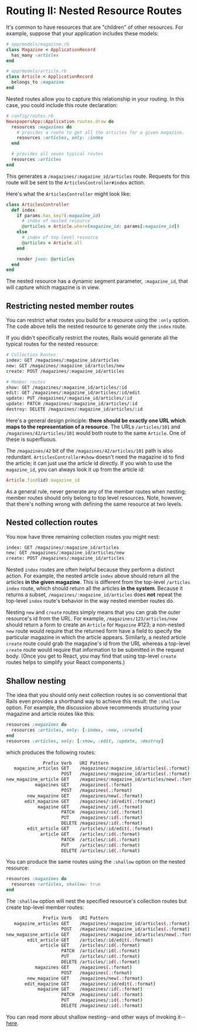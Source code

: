 # Routing II: Nested Resource Routes

It's common to have resources that are "children" of other resources. For
example, suppose that your application includes these models:

```ruby
# app/models/magazine.rb
class Magazine < ApplicationRecord
  has_many :articles
end

# app/models/article.rb
class Article < ApplicationRecord
  belongs_to :magazine
end
```

Nested routes allow you to capture this relationship in your routing. In this
case, you could include this route declaration:

```ruby
# config/routes.rb
NewspapersApp::Application.routes.draw do
  resources :magazines do
    # provides a route to get all the articles for a given magazine.
    resources :articles, only: :index
  end

  # provides all seven typical routes
  resources :articles
end
```

This generates a `/magazines/:magazine_id/articles` route. Requests for this
route will be sent to the `ArticlesController#index` action.

Here's what the `ArticlesController` might look like:

```ruby
class ArticlesController
  def index
    if params.has_key?(:magazine_id)
      # index of nested resource
      @articles = Article.where(magazine_id: params[:magazine_id])
    else
      # index of top-level resource
      @articles = Article.all
    end

    render json: @articles
  end
end
```

The nested resource has a dynamic segment parameter, `:magazine_id`, that will
capture which magazine is in view.

## Restricting nested member routes

You can restrict what routes you build for a resource using the `:only` option.
The code above tells the nested resource to generate only the `index` route.

If you didn't specifically restrict the routes, Rails would generate all the
typical routes for the nested resource:

```sh
# Collection Routes:
index: GET /magazines/:magazine_id/articles
new: GET /magazines/:magazine_id/articles/new
create: POST /magazines/:magazine_id/articles

# Member routes
show: GET /magazines/:magazine_id/articles/:id
edit: GET /magazines/:magazine_id/articles/:id/edit
update: PUT /magazines/:magazine_id/articles/:id
update: PATCH /magazines/:magazine_id/articles/:id
destroy: DELETE /magazines/:magazine_id/articles/:id
```

Here's a general design principle: **there should be exactly one URL which maps
to the representation of a resource**. The URLs `/articles/101` and
`/magazines/42/articles/101` would both route to the same `Article`. One of
these is superfluous.

The `/magazines/42` bit of the `/magazines/42/articles/101` path is also
redundant. `ArticlesController#show` doesn't need the magazine id to find the
article; it can just use the article id directly. If you wish to use the
`magazine_id`, you can always look it up from the article id:

```ruby
Article.find(id).magazine_id
```

As a general rule, never generate any of the member routes when nesting; member
routes should only belong to top level resources. Note, however, that there's
nothing wrong with defining the same resource at two levels.

## Nested collection routes

You now have three remaining collection routes you might nest:

```sh
index: GET /magazines/:magazine_id/articles
new: GET /magazines/:magazine_id/articles/new
create: POST /magazines/:magazine_id/articles
```

Nested `index` routes are often helpful because they perform a distinct action.
For example, the nested article `index` above should return all the articles
**in the given magazine**. This is different from the top-level `/articles`
`index` route, which should return all the articles **in the system**. Because
it returns a subset, `/magazines/:magazine_id/articles` does **not** repeat the
top-level `index` route's behavior in the way nested member routes do.

Nesting `new` and `create` routes simply means that you can grab the outer
resource's id from the URL. For example, `/magazines/123/articles/new` should
return a form to create an `Article` for `Magazine` #123; a non-nested `new`
route would require that the returned form have a field to specify the
particular magazine in which the article appears. Similarly, a nested article
`create` route could grab the magazine's id from the URL whereas a top-level
`create` route would require that information to be submitted in the request
body. (Once you get to React, you may find that using top-level `create` routes
helps to simplify your React components.)

## Shallow nesting

The idea that you should only nest collection routes is so conventional that
Rails even provides a shorthand way to achieve this result: the `:shallow`
option. For example, the discussion above recommends structuring your magazine
and article routes like this:

```rb
resources :magazines do
  resources :articles, only: [:index, :new, :create]
end
resources :articles, only: [:show, :edit, :update, :destroy]
```

which produces the following routes:

```sh
              Prefix Verb   URI Pattern                                    Controller#Action
   magazine_articles GET    /magazines/:magazine_id/articles(.:format)     articles#index
                     POST   /magazines/:magazine_id/articles(.:format)     articles#create
new_magazine_article GET    /magazines/:magazine_id/articles/new(.:format) articles#new
           magazines GET    /magazines(.:format)                           magazines#index
                     POST   /magazines(.:format)                           magazines#create
        new_magazine GET    /magazines/new(.:format)                       magazines#new
       edit_magazine GET    /magazines/:id/edit(.:format)                  magazines#edit
            magazine GET    /magazines/:id(.:format)                       magazines#show
                     PATCH  /magazines/:id(.:format)                       magazines#update
                     PUT    /magazines/:id(.:format)                       magazines#update
                     DELETE /magazines/:id(.:format)                       magazines#destroy
        edit_article GET    /articles/:id/edit(.:format)                   articles#edit
             article GET    /articles/:id(.:format)                        articles#show
                     PATCH  /articles/:id(.:format)                        articles#update
                     PUT    /articles/:id(.:format)                        articles#update
                     DELETE /articles/:id(.:format)                        articles#destroy
```

You can produce the same routes using the `:shallow` option on the nested
resource:

```ruby
resources :magazines do
  resources :articles, shallow: true
end
```

The `:shallow` option will nest the specified resource's collection routes but
create top-level member routes:

```sh
              Prefix Verb   URI Pattern                                    Controller#Action
   magazine_articles GET    /magazines/:magazine_id/articles(.:format)     articles#index
                     POST   /magazines/:magazine_id/articles(.:format)     articles#create
new_magazine_article GET    /magazines/:magazine_id/articles/new(.:format) articles#new
        edit_article GET    /articles/:id/edit(.:format)                   articles#edit
             article GET    /articles/:id(.:format)                        articles#show
                     PATCH  /articles/:id(.:format)                        articles#update
                     PUT    /articles/:id(.:format)                        articles#update
                     DELETE /articles/:id(.:format)                        articles#destroy
           magazines GET    /magazines(.:format)                           magazines#index
                     POST   /magazines(.:format)                           magazines#create
        new_magazine GET    /magazines/new(.:format)                       magazines#new
       edit_magazine GET    /magazines/:id/edit(.:format)                  magazines#edit
            magazine GET    /magazines/:id(.:format)                       magazines#show
                     PATCH  /magazines/:id(.:format)                       magazines#update
                     PUT    /magazines/:id(.:format)                       magazines#update
                     DELETE /magazines/:id(.:format)                       magazines#destroy
```

You can read more about shallow nesting--and other ways of invoking
it--[here][shallow].

[shallow]: https://guides.rubyonrails.org/routing.html#shallow-nesting
